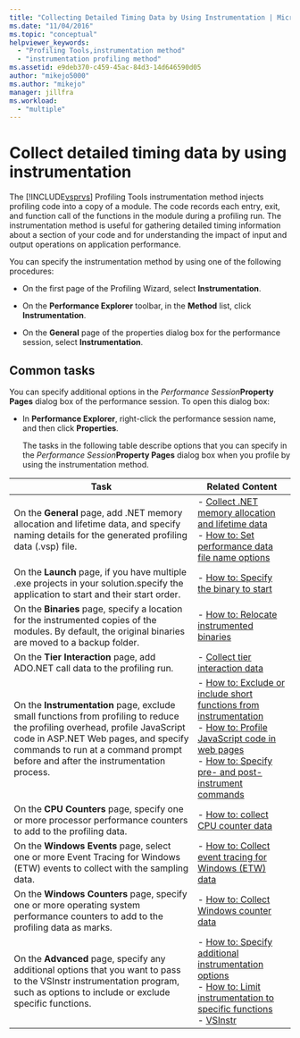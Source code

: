 ```yaml
---
title: "Collecting Detailed Timing Data by Using Instrumentation | Microsoft Docs"
ms.date: "11/04/2016"
ms.topic: "conceptual"
helpviewer_keywords:
  - "Profiling Tools,instrumentation method"
  - "instrumentation profiling method"
ms.assetid: e9deb370-c459-45ac-84d3-14d646590d05
author: "mikejo5000"
ms.author: "mikejo"
manager: jillfra
ms.workload:
  - "multiple"
---
```

# Collect detailed timing data by using instrumentation
The [!INCLUDE[vsprvs](../code-quality/includes/vsprvs_md.md)] Profiling Tools instrumentation method injects profiling code into a copy of a module. The code records each entry, exit, and function call of the functions in the module during a profiling run. The instrumentation method is useful for gathering detailed timing information about a section of your code and for understanding the impact of input and output operations on application performance.

 You can specify the instrumentation method by using one of the following procedures:

-   On the first page of the Profiling Wizard, select **Instrumentation**.

-   On the **Performance Explorer** toolbar, in the **Method** list, click **Instrumentation**.

-   On the **General** page of the properties dialog box for the performance session, select **Instrumentation**.

## Common tasks
 You can specify additional options in the _Performance Session_**Property Pages** dialog box of the performance session. To open this dialog box:

- In **Performance Explorer**, right-click the performance session name, and then click **Properties**.

  The tasks in the following table describe options that you can specify in the _Performance Session_**Property Pages** dialog box when you profile by using the instrumentation method.

|Task|Related Content|
|----------|---------------------|
|On the **General** page, add .NET memory allocation and lifetime data, and specify naming details for the generated profiling data (.vsp) file.|-   [Collect .NET memory allocation and lifetime data](../profiling/collecting-dotnet-memory-allocation-and-lifetime-data.md)<br />-   [How to: Set performance data file name options](../profiling/how-to-set-performance-data-file-name-options.md)|
|On the **Launch** page, if you have multiple .exe projects in your solution.specify the application to start and their start order.|-   [How to: Specify the binary to start](../profiling/how-to-specify-the-binary-to-start.md)|
|On the **Binaries** page, specify a location for the instrumented copies of the modules. By default, the original binaries are moved to a backup folder.|-   [How to: Relocate instrumented binaries](../profiling/how-to-relocate-instrumented-binaries.md)|
|On the **Tier Interaction** page, add ADO.NET call data to the profiling run.|-   [Collect tier interaction data](../profiling/collecting-tier-interaction-data.md)|
|On the **Instrumentation** page, exclude small functions from profiling to reduce the profiling overhead, profile JavaScript code in ASP.NET Web pages, and specify commands to run at a command prompt before and after the instrumentation process.|-   [How to: Exclude or include short functions from instrumentation](../profiling/how-to-exclude-or-include-short-functions-from-instrumentation.md)<br />-   [How to: Profile JavaScript code in web pages](../profiling/how-to-profile-javascript-code-in-web-pages.md)<br />-   [How to: Specify pre- and post-instrument commands](../profiling/how-to-specify-pre-and-post-instrument-commands.md)|
|On the **CPU Counters** page, specify one or more processor performance counters to add to the profiling data.|-   [How to: collect CPU counter data](../profiling/how-to-collect-cpu-counter-data.md)|
|On the **Windows Events** page, select one or more Event Tracing for Windows (ETW) events to collect with the sampling data.|-   [How to: Collect event tracing for Windows (ETW) data](../profiling/how-to-collect-event-tracing-for-windows-etw-data.md)|
|On the **Windows Counters** page, specify one or more operating system performance counters to add to the profiling data as marks.|-   [How to: Collect Windows counter data](../profiling/how-to-collect-windows-counter-data.md)|
|On the **Advanced** page, specify any additional options that you want to pass to the VSInstr instrumentation program, such as options to include or exclude specific functions.|-   [How to: Specify additional instrumentation options](../profiling/how-to-specify-additional-instrumentation-options.md)<br />-   [How to: Limit instrumentation to specific functions](../profiling/how-to-limit-instrumentation-to-specific-functions.md)<br />-   [VSInstr](../profiling/vsinstr.md)|
